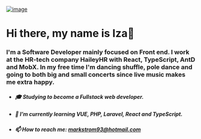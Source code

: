 [![image](https://user-images.githubusercontent.com/74114062/225093007-02e2c87c-03bd-4cc3-8b02-ca3383b9cbc9.png)](https://www.linkedin.com/in/iza-markstr%C3%B6m/)


# Hi there, my name is Iza👋

### I'm a Software Developer mainly focused on Front end. I work at the HR-tech company HaileyHR with React, TypeScript, AntD and MobX. In my free time I'm dancing shuffle, pole dance and going to both big and small concerts since live music makes me extra happy.

* ##### :mortar_board: Studying to become a Fullstack web developer.
* ##### 🌱 I’m currently learning VUE, PHP, Laravel, React and TypeScript.
* ##### 📫 How to reach me: markstrom93@hotmail.com

<!--
**IzaMarkstrom/IzaMarkstrom** is a ✨ _special_ ✨ repository because its `README.md` (this file) appears on your GitHub profile.

Here are some ideas to get you started:

- 🔭 I’m currently working on ...
- 🌱 I’m currently learning ...
- 👯 I’m looking to collaborate on ...
- 🤔 I’m looking for help with ...
- 💬 Ask me about ...
- 📫 How to reach me: ...
- 😄 Pronouns: ...
- ⚡ Fun fact: ...
-->
